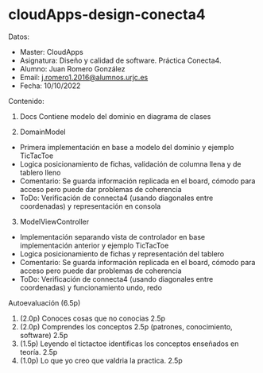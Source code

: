# cloudApps-design-conecta4

Datos:
- Master: CloudApps
- Asignatura: Diseño y calidad de software. Práctica Conecta4.
- Alumno: Juan Romero González
- Email: j.romero1.2016@alumnos.urjc.es
- Fecha: 10/10/2022

Contenido:

1. Docs
Contiene modelo del dominio en diagrama de clases

2. DomainModel
- Primera implementación en base a modelo del dominio y ejemplo TicTacToe
- Logica posicionamiento de fichas, validación de columna llena y de tablero lleno
- Comentario: Se guarda información replicada en el board, cómodo para acceso pero puede dar problemas de coherencia
- ToDo: Verificación de connecta4 (usando diagonales entre coordenadas) y representación en consola


3. ModelViewController
- Implementación separando vista de controlador en base implementación anterior y ejemplo TicTacToe
- Logica posicionamiento de fichas y representación del tablero
- Comentario: Se guarda información replicada en el board, cómodo para acceso pero puede dar problemas de coherencia
- ToDo: Verificación de connecta4 (usando diagonales entre coordenadas) y funcionamiento undo, redo

Autoevaluación (6.5p)
1. (2.0p) Conoces cosas que no conocias 2.5p
2. (2.0p) Comprendes los conceptos 2.5p (patrones, conocimiento, software) 2.5p
3. (1.5p) Leyendo el tictactoe identificas los conceptos enseñados en teoría. 2.5p
4. (1.0p) Lo que yo creo que valdria la practica. 2.5p